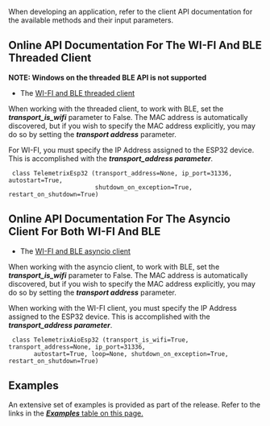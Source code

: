 When developing an application, refer to the client API documentation for the available 
methods and their input parameters. 


## Online API Documentation For The WI-FI And BLE Threaded Client

**NOTE: Windows on the threaded BLE API is not supported**

* The [WI-FI and BLE threaded client](https://htmlpreview.github.io/?https://github.com/MrYsLab/telemetrix-esp32/blob/master/html/telemetrix_esp32/index.html) 

When working with the threaded client, to work with BLE, set the 
**_transport_is_wifi_** parameter to False. The MAC address is automatically 
discovered, but if you wish to specify the MAC address explicitly, you may do so by 
setting the **_transport address_** parameter.

For WI-FI, you must specify the IP Address assigned
to the ESP32 device. This is accomplished with the **_transport_address parameter_**.

```angular2html
 class TelemetrixEsp32 (transport_address=None, ip_port=31336, autostart=True, 
                        shutdown_on_exception=True, restart_on_shutdown=True) 
```

## Online API Documentation For The Asyncio Client For Both WI-FI And BLE

* The [WI-FI and BLE asyncio client](https://htmlpreview.github.io/?https://github.com/MrYsLab/telemetrix-esp32/blob/master/html/telemetrix_aio_esp32/index.html)

When working with the asyncio client, to work with BLE, set the 
**_transport_is_wifi_** parameter to False. The MAC address is automatically 
discovered, but if you wish to specify the MAC address explicitly, you may do so by 
setting the **_transport address_** parameter.

When working with the WI-FI client, you must specify the IP Address assigned to the 
ESP32 device. This is accomplished with the **_transport_address parameter_**.

```angular2html
 class TelemetrixAioEsp32 (transport_is_wifi=True, transport_address=None, ip_port=31336,
       autostart=True, loop=None, shutdown_on_exception=True, restart_on_shutdown=True) 
```

## Examples
An extensive set of examples is provided as part of the release. Refer to the links
in the [**_Examples_** table on this page.](../#examples) 


